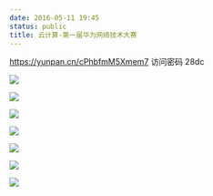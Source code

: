 ```yaml
---
date: 2016-05-11 19:45
status: public
title: 云计算-第一届华为网络技术大赛
---
```


<https://yunpan.cn/cPhbfmM5Xmem7>  访问密码 28dc

![](~/19-46-46.jpg)

![](~/19-58-20.jpg)

![](~/20-00-28.jpg)

![](~/20-01-35.jpg)

![](~/20-06-53.jpg)

![](~/20-09-31.jpg)


![](~/dddd.PNG)

